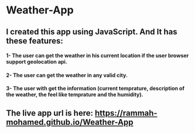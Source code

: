 # Weather-App
## I created this app using JavaScript. And It has these features:
#### 1- The user can get the weather in his current location if the user browser support geolocation api.
#### 2- The user can get the weather in any valid city.
#### 3- The user with get the information (current temprature, description of the weather, the feel like temprature and the humidity).
## The live app url is here:  https://rammah-mohamed.github.io/Weather-App
